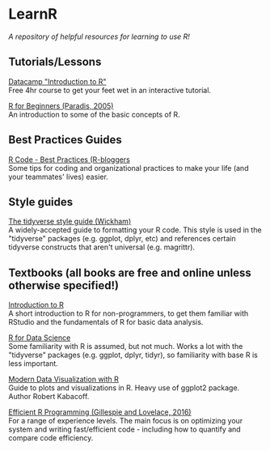 # LearnR
*A repository of helpful resources for learning to use R!*

## Tutorials/Lessons

[Datacamp "Introduction to R"](https://www.datacamp.com/courses/free-introduction-to-r)<br>
Free 4hr course to get your feet wet in an interactive tutorial.

[R for Beginners (Paradis, 2005)](https://cran.r-project.org/doc/contrib/Paradis-rdebuts_en.pdf)<br>
An introduction to some of the basic concepts of R.

## Best Practices Guides
[R Code - Best Practices (R-bloggers](https://www.r-bloggers.com/2018/09/r-code-best-practices/)<br>
Some tips for coding and organizational practices to make your life (and your teammates' lives) easier.

## Style guides

[The tidyverse style guide (Wickham)](https://style.tidyverse.org/)<br>
A widely-accepted guide to formatting your R code. This style is used in the "tidyverse" packages (e.g. ggplot, dplyr, etc) and references certain tidyverse constructs that aren't universal (e.g. magrittr).

## Textbooks (all books are free and online unless otherwise specified!)

[Introduction to R](https://r-unimelb.gitbook.io/rbook/)<br>
A short introduction to R for non-programmers, to get them familiar with RStudio and the fundamentals of R for basic data analysis.

[R for Data Science](https://r4ds.had.co.nz/index.html)<br>
Some familiarity with R is assumed, but not much. Works a lot with the "tidyverse" packages (e.g. ggplot, dplyr, tidyr), so familiarity with base R is less important.

[Modern Data Visualization with R](https://rkabacoff.github.io/datavis/)<br>
Guide to plots and visualizations in R. Heavy use of ggplot2 package. Author Robert Kabacoff.

[Efficient R Programming (Gillespie and Lovelace, 2016)](https://csgillespie.github.io/efficientR/)<br>
For a range of experience levels. The main focus is on optimizing your system and writing fast/efficient code - including how to quantify and compare code efficiency.
